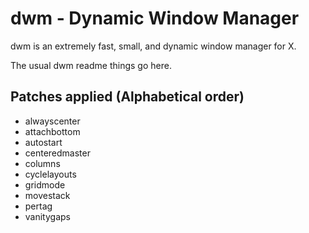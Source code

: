 # dwm - Dynamic Window Manager
dwm is an extremely fast, small, and dynamic window manager for X.

The usual dwm readme things go here.

## Patches applied (Alphabetical order)
- alwayscenter
- attachbottom
- autostart
- centeredmaster
- columns
- cyclelayouts
- gridmode
- movestack
- pertag
- vanitygaps
